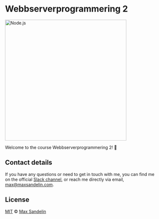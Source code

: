 # Webbserverprogrammering 2
<img src="https://camo.githubusercontent.com/49ecaff44da673d63b6af9d04a40574af9d3d845/68747470733a2f2f75706c6f61642e77696b696d656469612e6f72672f77696b6970656469612f636f6d6d6f6e732f642f64392f4e6f64652e6a735f6c6f676f2e737667" width="400" alt="Node.js">

Welcome to the course Webbserverprogrammering 2! 🙌


## Contact details
If you have any questions or need to get in touch with me, you can find me on the official [Slack channel](https://sw-molndal.slack.com), or reach me directly via email, [max@maxsandelin.com](mailto:max@maxsandelin.com).

## License
[MIT](LICENSE) © [Max Sandelin](https://github.com/themaxsandelin)